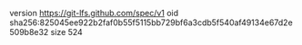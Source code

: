 version https://git-lfs.github.com/spec/v1
oid sha256:825045ee922b2faf0b55f5115bb729bf6a3cdb5f540af49134e67d2e509b8e32
size 524
